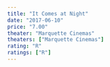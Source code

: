 ```yaml
---
title: "It Comes at Night"
date: "2017-06-10"
price: "7.00"
theater: "Marquette Cinemas"
theaters: ["Marquette Cinemas"]
rating: "R"
ratings: ["R"]
---
```

